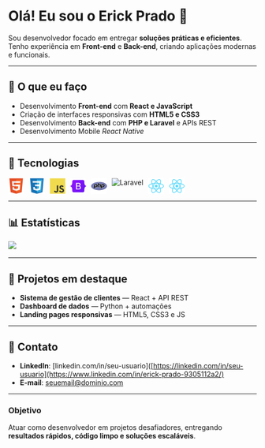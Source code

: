 # Olá! Eu sou o **Erick Prado** 👋

Sou desenvolvedor focado em entregar **soluções práticas e eficientes**. Tenho experiência em **Front-end** e **Back-end**, criando aplicações modernas e funcionais.

---

## 💼 O que eu faço

* Desenvolvimento **Front-end** com **React e JavaScript**
* Criação de interfaces responsivas com **HTML5 e CSS3**
* Desenvolvimento **Back-end** com **PHP e  Laravel** e APIs REST
* Desenvolvimento Mobile *React Native*

---

## 🧰 Tecnologias

<div style="display:flex; gap:10px; align-items:center; flex-wrap:wrap">
  <img alt="HTML5" height="32" src="https://raw.githubusercontent.com/devicons/devicon/master/icons/html5/html5-original.svg" />
  <img alt="CSS3" height="32" src="https://raw.githubusercontent.com/devicons/devicon/master/icons/css3/css3-original.svg" />
  <img alt="JavaScript" height="32" src="https://raw.githubusercontent.com/devicons/devicon/master/icons/javascript/javascript-original.svg" />
  <img alt="Bootstrap" height="32" src="https://raw.githubusercontent.com/devicons/devicon/master/icons/bootstrap/bootstrap-original.svg" />
  <img alt="PHP" height="32" src="https://raw.githubusercontent.com/devicons/devicon/master/icons/php/php-original.svg" />
  <img alt="Laravel" height="32" src="https://cdn.jsdelivr.net/gh/devicons/devicon/icons/laravel/laravel-original.svg" />
  <img alt="React" height="32" src="https://raw.githubusercontent.com/devicons/devicon/master/icons/react/react-original.svg" />
  <img alt="React Native" height="32" src="https://raw.githubusercontent.com/devicons/devicon/master/icons/react/react-original.svg" />
</div>


---

## 📊 Estatísticas

<picture>
  <source
    srcset="https://github-readme-stats.vercel.app/api?username=anuraghazra&show_icons=true&theme=dark"
    media="(prefers-color-scheme: dark)"
  />
  <source
    srcset="https://github-readme-stats.vercel.app/api?username=anuraghazra&show_icons=true"
    media="(prefers-color-scheme: light), (prefers-color-scheme: no-preference)"
  />
  <img src="https://github-readme-stats.vercel.app/api?username=anuraghazra&show_icons=true" />
</picture>

---

## 🚀 Projetos em destaque

* **Sistema de gestão de clientes** — React + API REST
* **Dashboard de dados** — Python + automações
* **Landing pages responsivas** — HTML5, CSS3 e JS

---

## 📩 Contato

* **LinkedIn**: [linkedin.com/in/seu-usuario]([https://linkedin.com/in/seu-usuario](https://www.linkedin.com/in/erick-prado-9305112a2/)
* **E-mail**: [seuemail@dominio.com](erick.p436@gmail.com)

---

### Objetivo

Atuar como desenvolvedor em projetos desafiadores, entregando **resultados rápidos, código limpo e soluções escaláveis**.

